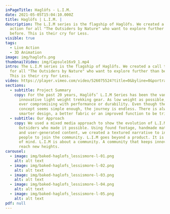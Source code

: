 ```yaml
---
inPageTitle: Haglöfs - L.I.M.
date: 2021-05-05T15:04:10.000Z
title: Haglöfs | L.I.M. |
description: The L.I.M series is the flagship of Haglöfs. We created a call to
  action for all "The Outsiders by Nature" who want to explore further than
  before. This is their cry for Less.
visible: true
tags:
  - Live Action
  - 3D Animation
image: img/haglofs.png
thumbnailVideo: img/Capsule16x9_1.mp4
intro: The L.I.M series is the flagship of Haglöfs. We created a call to action
  for all "The Outsiders by Nature" who want to explore further than before.
  This is their cry for Less.
video: https://player.vimeo.com/video/526075524?title=0&byline=0&portrait=0
sections:
  - subtitle: Project Summary
    copy: For the past 20 years, Haglöfs’ L.I.M Series has been the vanguard of
      innovative light weight trekking gear. As low weight as possible, without
      ever compromising with performance or durability. Even though the basic
      concept seems simple enough, the journey is endless. There is always a
      smarter design, a better fabric or an improved function to be tried out.
  - subtitle: Our Approach
    copy: We used a mixed media approach to show the evolution of L.I.M and the
      Outsiders who made it possible. Using found footage, handmade materials
      and user-generated content, we created a textured narrative to inspire
      people to join the community. L.I.M goes beyond a product. It is a state
      of mind. L.I.M is about a community. A community that keeps innovating to
      reach new heights.
carousel:
  - image: img/baked-haglofs_lessismore-l-01.png
    alt: alt text
  - image: img/baked-haglofs_lessismore-l-02.png
    alt: alt text
  - image: img/baked-haglofs_lessismore-l-03.png
    alt: alt text
  - image: img/baked-haglofs_lessismore-l-04.png
    alt: alt text
  - image: img/baked-haglofs_lessismore-l-05.png
    alt: alt text
pdf: null
---
```

